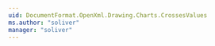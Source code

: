 ```yaml
---
uid: DocumentFormat.OpenXml.Drawing.Charts.CrossesValues
ms.author: "soliver"
manager: "soliver"
---
```

